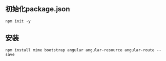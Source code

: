 ## 初始化package.json
```
npm init -y
```

## 安装
```
npm install mime bootstrap angular angular-resource angular-route --save
```

